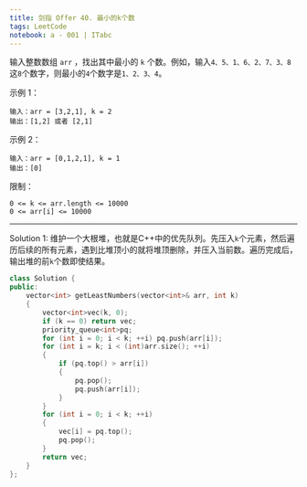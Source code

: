 ```yaml
---
title: 剑指 Offer 40. 最小的k个数
tags: LeetCode
notebook: a - 001 | ITabc
---
```

输入整数数组 `arr` ，找出其中最小的 `k` 个数。例如，输入`4、5、1、6、2、7、3、8`这`8`个数字，则最小的`4`个数字是`1、2、3、4`。

示例 1：
```
输入：arr = [3,2,1], k = 2
输出：[1,2] 或者 [2,1]
```
示例 2：
```
输入：arr = [0,1,2,1], k = 1
输出：[0]
```

限制：
```
0 <= k <= arr.length <= 10000
0 <= arr[i] <= 10000
```

---

Solution 1:
维护一个大根堆，也就是C++中的优先队列。先压入`k`个元素，然后遍历后续的所有元素，遇到比堆顶小的就将堆顶删除，并压入当前数。遍历完成后，输出堆的前`k`个数即使结果。
```cpp
class Solution {
public:
    vector<int> getLeastNumbers(vector<int>& arr, int k) 
    {
        vector<int>vec(k, 0);
        if (k == 0) return vec;
        priority_queue<int>pq;
        for (int i = 0; i < k; ++i) pq.push(arr[i]);
        for (int i = k; i < (int)arr.size(); ++i) 
        {
            if (pq.top() > arr[i]) 
            {
                pq.pop();
                pq.push(arr[i]);
            }
        }
        for (int i = 0; i < k; ++i) 
        {
            vec[i] = pq.top();
            pq.pop();
        }
        return vec;
    }
};
```